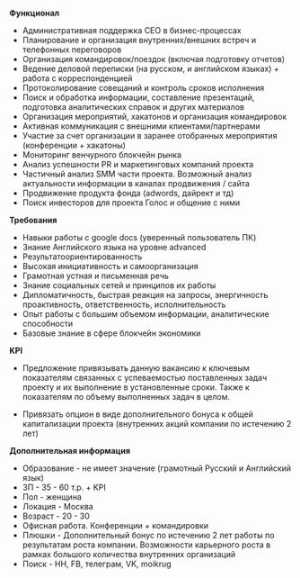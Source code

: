**Функционал**

- Административная поддержка CEO в бизнес-процессах
- Планирование и организация внутренних/внешних встреч и телефонных переговоров
- Организация командировок/поездок (включая подготовку отчетов)
- Ведение деловой переписки (на русском, и английском языках) + работа с корреспонденцией
- Протоколирование совещаний и контроль сроков исполнения
- Поиск и обработка информации, составление презентаций, подготовка аналитических справок и других материалов
- Организация мероприятий, хакатонов и организация командировок
- Активная коммуникация с внешними клиентами/партнерами
- Участие за счет организации в заранее отобранных мероприятия (конференции + хакатоны)
- Мониторинг венчурного блокчейн рынка 
- Анализ успешности PR и маркетинговых компаний проекта
- Частичный анализ SMM части проекта. Возможный анализ актуальности информации в каналах продвижения / сайта
- Продвижение продукта фонда (adwords, дайрект и тд)
- Поиск инвесторов для проекта Голос и общение с ними

**Требования**

- Навыки работы с google docs (уверенный пользователь ПК)
- Знание Английского языка на уровне advanced 
- Результатоориентированность
- Высокая инициативность и самоорганизация
- Грамотная устная и письменная речь
- Знание социальных сетей и принципов их работы
- Дипломатичность, быстрая реакция на запросы, энергичность проактивность, ответственность, исполнительность
- Опыт работы с большим объемом информации, аналитические способности
- Базовые знание в сфере блокчейн экономики

**KPI**

- Предложение привязывать данную вакансию к ключевым показателям связанных с успеваемостью поставленных задач проекту и их выполнение в установленные сроки. Также к показателям по объему выполненных задач в целом.

- Привязать опцион в виде дополнительного бонуса к общей капитализации проекта (внутренних акций компании по истечению 2 лет)
 
**Дополнительная информация**

- Образование - не имеет значение (грамотный Русский и Английский язык)
- ЗП - 35 - 60 т.р. + KPI 
- Пол - женщина 
- Локация - Москва
- Возраст - 20 - 30 
- Офисная  работа. Конференции + командировки
- Плюшки - Дополнительный бонус по истечению 2 лет работы по результатам роста компании. Возможности карьерного роста в рамках большого количества внутренних организаций
- Поиск - HH, FB, телеграм, VK, moikrug




